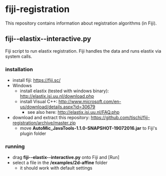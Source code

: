 # fiji-registration

This repository contains information about registration algorithms (in Fiji). 

## fiji--elastix--interactive.py

Fiji script to run elastix registration.
Fiji handles the data and runs elastix via system calls.

### installation

- install fiji: https://fiji.sc/
- Windows
  - install elastix (tested with windows binary): http://elastix.isi.uu.nl/download.php
  - install Visual C++: http://www.microsoft.com/en-us/download/details.aspx?id=30679
    - see also here: http://elastix.isi.uu.nl/FAQ.php
- download and extract this repository: https://github.com/tischi/fiji-registration/archive/master.zip
  - move __AutoMic_JavaTools-1.1.0-SNAPSHOT-19072016.jar__ to Fiji's plugin folder

### running

- drag __fiji--elastix--interactive.py__ onto Fiji and [Run]
- select a file in the __/examples/2d-affine__ folder 
  - it should work with default settings
